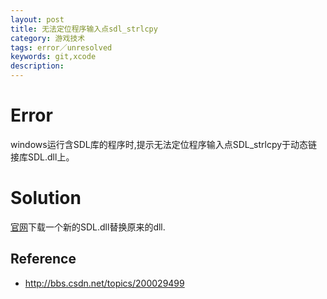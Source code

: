 ```yaml
---
layout: post
title: 无法定位程序输入点sdl_strlcpy
category: 游戏技术
tags: error／unresolved
keywords: git,xcode
description: 
---
```

# Error
windows运行含SDL库的程序时,提示无法定位程序输入点SDL_strlcpy于动态链接库SDL.dll上。

# Solution
[官网](https://www.libsdl.org/)下载一个新的SDL.dll替换原来的dll.

## Reference
* <http://bbs.csdn.net/topics/200029499>